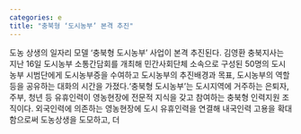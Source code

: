 ```yaml
---
categories: e
title: "충북형 ‘도시농부’ 본격 추진"
---
```

도농 상생의 일자리 모델 ‘충북형 도시농부’ 사업이 본격 추진된다. 김영환 충북지사는 지난 16일 도시농부 소통간담회를 개최해 민간사회단체 소속으로 구성된 50명의 도시농부 시범단에게 도시농부증을 수여하고 도시농부의 추진배경과 목표, 도시농부의 역할 등을 공유하는 대화의 시간을 가졌다.‘충북형 도시농부’는 도시지역에 거주하는 은퇴자, 주부, 청년 등 유휴인력이 영농현장에 전문적 지식을 갖고 참여하는 충북형 인력지원 조직이다. 외국인력에 의존하는 영농현장에 도시 유휴인력을 연결해 내국인력 고용을 확대함으로써 도농상생을 도모하고, 더
